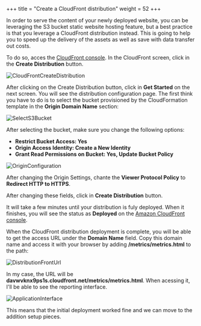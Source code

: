 +++
title = "Create a CloudFront distribution"
weight = 52
+++

In order to serve the content of your newly deployed website, you can be leveraging the S3 bucket static website hosting feature, but a best practice is that you leverage a CloudFront distribution instead. This is going to help you to speed up the delivery of the assets as well as save with data transfer out costs.

To do so, acces the [CloudFront console](https://console.aws.amazon.com/cloudfront/home). In the CloudFront screen, click in the **Create Distribution** button.

![CloudFrontCreateDistribution](/images/deploy-reports-interface/create_distribution.png)

After clicking on the Create Distribution button, click in **Get Started** on the next screen. You will see the distribution configuration page. The first think you have to do is to select the bucket provisioned by the CloudFormation template in the **Origin Domain Name** section:

![SelectS3Bucket](/images/deploy-reports-interface/select_bucket.png)

After selecting the bucket, make sure you change the following options:

- **Restrict Bucket Access: Yes**
- **Origin Access Identity: Create a New Identity**
- **Grant Read Permissions on Bucket: Yes, Update Bucket Policy**

![OriginConfiguration](/images/deploy-reports-interface/origin_configuration.png)

After changing the Origin Settings, chante the **Viewer Protocol Policy** to **Redirect HTTP to HTTPS**.

After changing these fields, click in **Create Distribution** button.

It will take a few minutes until your distribution is fuly deployed. When it finishes, you will see the status as **Deployed** on the [Amazon CloudFront console](https://console.aws.amazon.com/cloudfront/home).

When the CloudFront distribution deployment is complete, you will be able to get the access URL under the **Domain Name** field. Copy this domain name and access it with your browser by adding **/metrics/metrics.html** to the path:

![DistributionFrontUrl](/images/deploy-reports-interface/cloudfront_distribution_url.png)

In my case, the URL will be **davwvknx9ps1s.cloudfront.net/metrics/metrics.html**. When acessing it, I'll be able to see the reporting interface. 

![ApplicationInterface](/images/deploy-reports-interface/app_interface.png)


This means that the initial deployment worked fine and we can move to the addition setup pieces.